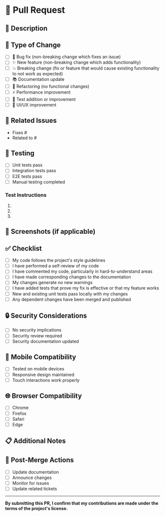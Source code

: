# 🚀 Pull Request

## 📝 Description
<!-- Provide a brief description of the changes in this PR -->

## 🎯 Type of Change
<!-- Mark the relevant option with an "x" -->
- [ ] 🐛 Bug fix (non-breaking change which fixes an issue)
- [ ] ✨ New feature (non-breaking change which adds functionality)
- [ ] 💥 Breaking change (fix or feature that would cause existing functionality to not work as expected)
- [ ] 📚 Documentation update
- [ ] 🔧 Refactoring (no functional changes)
- [ ] ⚡ Performance improvement
- [ ] 🧪 Test addition or improvement
- [ ] 🎨 UI/UX improvement

## 🔗 Related Issues
<!-- Link to related issues using "Fixes #123" or "Closes #123" -->
- Fixes #
- Related to #

## 🧪 Testing
<!-- Describe the tests you ran and how to reproduce them -->
- [ ] Unit tests pass
- [ ] Integration tests pass
- [ ] E2E tests pass
- [ ] Manual testing completed

### Test Instructions
<!-- Provide step-by-step instructions for testing -->
1.
2.
3.

## 📸 Screenshots (if applicable)
<!-- Add screenshots to help explain your changes -->

## ✅ Checklist
<!-- Mark completed items with an "x" -->
- [ ] My code follows the project's style guidelines
- [ ] I have performed a self-review of my code
- [ ] I have commented my code, particularly in hard-to-understand areas
- [ ] I have made corresponding changes to the documentation
- [ ] My changes generate no new warnings
- [ ] I have added tests that prove my fix is effective or that my feature works
- [ ] New and existing unit tests pass locally with my changes
- [ ] Any dependent changes have been merged and published

## 🔒 Security Considerations
<!-- If this PR involves security changes, describe them here -->
- [ ] No security implications
- [ ] Security review required
- [ ] Security documentation updated

## 📱 Mobile Compatibility
<!-- If UI changes are involved -->
- [ ] Tested on mobile devices
- [ ] Responsive design maintained
- [ ] Touch interactions work properly

## 🌐 Browser Compatibility
<!-- If frontend changes are involved -->
- [ ] Chrome
- [ ] Firefox
- [ ] Safari
- [ ] Edge

## 📋 Additional Notes
<!-- Any additional information that reviewers should know -->

## 🎉 Post-Merge Actions
<!-- Actions to take after this PR is merged -->
- [ ] Update documentation
- [ ] Announce changes
- [ ] Monitor for issues
- [ ] Update related tickets

---

**By submitting this PR, I confirm that my contributions are made under the terms of the project's license.**
